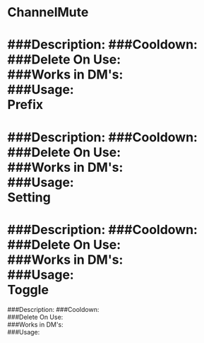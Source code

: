 ChannelMute
===
###Description:
###Cooldown:  
###Delete On Use:  
###Works in DM's:  
###Usage:  
Prefix
===
###Description:
###Cooldown:  
###Delete On Use:  
###Works in DM's:  
###Usage:  
Setting
===
###Description:
###Cooldown:  
###Delete On Use:  
###Works in DM's:  
###Usage:  
Toggle
===
###Description:
###Cooldown:  
###Delete On Use:  
###Works in DM's:  
###Usage:  